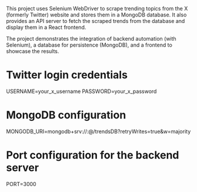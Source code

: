 This project uses Selenium WebDriver to scrape trending topics from the X (formerly Twitter) website and stores them in a MongoDB database. It also provides an API server to fetch the scraped trends from the database and display them in a React frontend.

The project demonstrates the integration of backend automation (with Selenium), a database for persistence (MongoDB), and a frontend to showcase the results.

# Twitter login credentials
USERNAME=your_x_username
PASSWORD=your_x_password

# MongoDB configuration
MONGODB_URI=mongodb+srv://<username>:<password>@<cluster-url>/trendsDB?retryWrites=true&w=majority

# Port configuration for the backend server
PORT=3000
